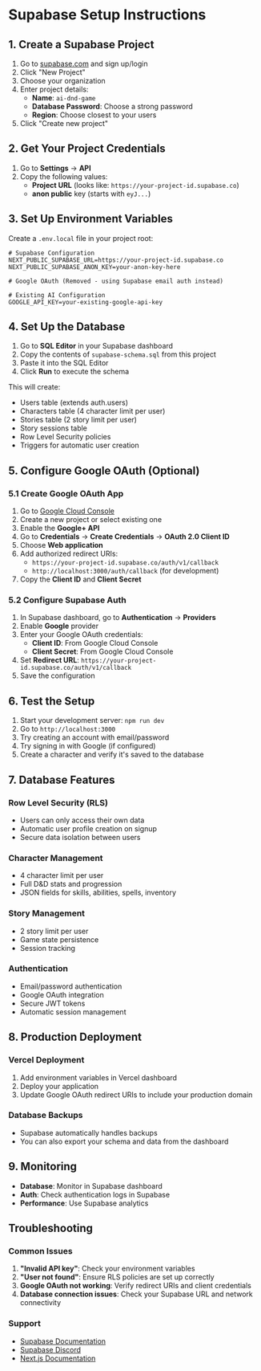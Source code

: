 # Supabase Setup Instructions

## 1. Create a Supabase Project

1. Go to [supabase.com](https://supabase.com) and sign up/login
2. Click "New Project"
3. Choose your organization
4. Enter project details:
   - **Name**: `ai-dnd-game`
   - **Database Password**: Choose a strong password
   - **Region**: Choose closest to your users
5. Click "Create new project"

## 2. Get Your Project Credentials

1. Go to **Settings** → **API**
2. Copy the following values:
   - **Project URL** (looks like: `https://your-project-id.supabase.co`)
   - **anon public** key (starts with `eyJ...`)

## 3. Set Up Environment Variables

Create a `.env.local` file in your project root:

```env
# Supabase Configuration
NEXT_PUBLIC_SUPABASE_URL=https://your-project-id.supabase.co
NEXT_PUBLIC_SUPABASE_ANON_KEY=your-anon-key-here

# Google OAuth (Removed - using Supabase email auth instead)

# Existing AI Configuration
GOOGLE_API_KEY=your-existing-google-api-key
```

## 4. Set Up the Database

1. Go to **SQL Editor** in your Supabase dashboard
2. Copy the contents of `supabase-schema.sql` from this project
3. Paste it into the SQL Editor
4. Click **Run** to execute the schema

This will create:
- Users table (extends auth.users)
- Characters table (4 character limit per user)
- Stories table (2 story limit per user)
- Story sessions table
- Row Level Security policies
- Triggers for automatic user creation

## 5. Configure Google OAuth (Optional)

### 5.1 Create Google OAuth App

1. Go to [Google Cloud Console](https://console.cloud.google.com/)
2. Create a new project or select existing one
3. Enable the **Google+ API**
4. Go to **Credentials** → **Create Credentials** → **OAuth 2.0 Client ID**
5. Choose **Web application**
6. Add authorized redirect URIs:
   - `https://your-project-id.supabase.co/auth/v1/callback`
   - `http://localhost:3000/auth/callback` (for development)
7. Copy the **Client ID** and **Client Secret**

### 5.2 Configure Supabase Auth

1. In Supabase dashboard, go to **Authentication** → **Providers**
2. Enable **Google** provider
3. Enter your Google OAuth credentials:
   - **Client ID**: From Google Cloud Console
   - **Client Secret**: From Google Cloud Console
4. Set **Redirect URL**: `https://your-project-id.supabase.co/auth/v1/callback`
5. Save the configuration

## 6. Test the Setup

1. Start your development server: `npm run dev`
2. Go to `http://localhost:3000`
3. Try creating an account with email/password
4. Try signing in with Google (if configured)
5. Create a character and verify it's saved to the database

## 7. Database Features

### Row Level Security (RLS)
- Users can only access their own data
- Automatic user profile creation on signup
- Secure data isolation between users

### Character Management
- 4 character limit per user
- Full D&D stats and progression
- JSON fields for skills, abilities, spells, inventory

### Story Management
- 2 story limit per user
- Game state persistence
- Session tracking

### Authentication
- Email/password authentication
- Google OAuth integration
- Secure JWT tokens
- Automatic session management

## 8. Production Deployment

### Vercel Deployment
1. Add environment variables in Vercel dashboard
2. Deploy your application
3. Update Google OAuth redirect URIs to include your production domain

### Database Backups
- Supabase automatically handles backups
- You can also export your schema and data from the dashboard

## 9. Monitoring

- **Database**: Monitor in Supabase dashboard
- **Auth**: Check authentication logs in Supabase
- **Performance**: Use Supabase analytics

## Troubleshooting

### Common Issues

1. **"Invalid API key"**: Check your environment variables
2. **"User not found"**: Ensure RLS policies are set up correctly
3. **Google OAuth not working**: Verify redirect URIs and client credentials
4. **Database connection issues**: Check your Supabase URL and network connectivity

### Support
- [Supabase Documentation](https://supabase.com/docs)
- [Supabase Discord](https://discord.supabase.com)
- [Next.js Documentation](https://nextjs.org/docs)
